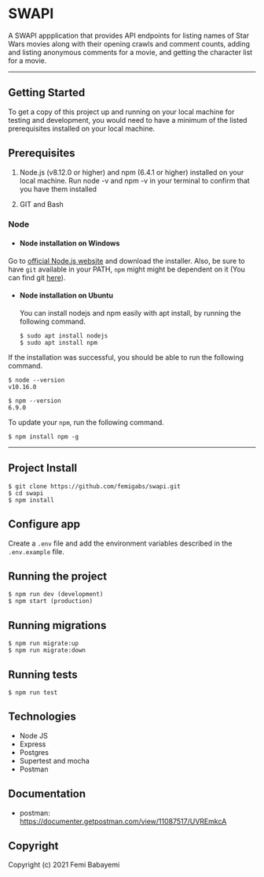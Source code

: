 # SWAPI

A SWAPI appplication that provides API endpoints for listing names of Star Wars movies along with their opening crawls and comment counts, adding and listing anonymous comments for a movie, and getting the character list for a movie.

---

## Getting Started

To get a copy of this project up and running on your local machine for testing and development, you would need to have a minimum of the listed prerequisites installed on your local machine.

## Prerequisites

1. Node.js (v8.12.0 or higher) and npm (6.4.1 or higher) installed on your local machine. Run node -v and npm -v in your terminal to confirm that you have them installed

2. GIT and Bash

### Node
- #### Node installation on Windows

Go to [official Node.js website](https://nodejs.org/) and download the installer.
Also, be sure to have `git` available in your PATH, `npm` might might be dependent on it (You can find git [here](https://git-scm.com/)).

- #### Node installation on Ubuntu

  You can install nodejs and npm easily with apt install, by running the following command.

      $ sudo apt install nodejs
      $ sudo apt install npm

If the installation was successful, you should be able to run the following command.

    $ node --version
    v10.16.0

    $ npm --version
    6.9.0

To update your `npm`, run the following command.

    $ npm install npm -g

---

## Project Install

    $ git clone https://github.com/femigabs/swapi.git
    $ cd swapi
    $ npm install

## Configure app

Create a `.env` file and add the environment variables described in the `.env.example` file.



## Running the project

    $ npm run dev (development)
    $ npm start (production)

## Running migrations

    $ npm run migrate:up
    $ npm run migrate:down

## Running tests

    $ npm run test

## Technologies

- Node JS
- Express
- Postgres
- Supertest and mocha
- Postman

## Documentation
- postman: https://documenter.getpostman.com/view/11087517/UVREmkcA

## Copyright

Copyright (c) 2021 Femi Babayemi
